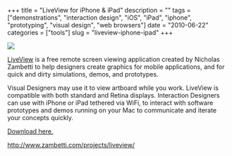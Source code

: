 +++
title = "LiveView for iPhone & iPad"
description = ""
tags = ["demonstrations", "interaction design", "iOS", "iPad", "iphone", "prototyping", "visual design", "web browsers"]
date = "2010-06-22"
categories = ["tools"]
slug = "liveview-iphone-ipad"
+++


<div class="tool-screenshot mb1"><a href="http://www.zambetti.com/projects/liveview/"><img id="bluga-thumbnail-2724" class="bluga-thumbnail custom" src="//media.konigi.com/bluga/
wt522ff0a27abca_custom.jpg"/></a></div><p><a href="http://www.zambetti.com/projects/liveview/">LiveView</a> is a free remote screen viewing application created by Nicholas Zambetti to help designers create graphics for mobile applications, and for quick and dirty simulations, demos, and prototypes.</p>

<p>Visual Designers may use it to view artboard while you work. LiveView is compatible with both standard and Retina displays. Interaction Designers can use with iPhone or iPad tethered via WiFi, to interact with software prototypes and demos running on your Mac to communicate and iterate your concepts quickly.</p>

<p><a href="http://www.zambetti.com/projects/liveview/">Download here.</a></p>

  
<p><a href="http://www.zambetti.com/projects/liveview/">http://www.zambetti.com/projects/liveview/</a></p>
      

